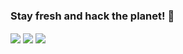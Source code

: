 
<!--
**thailh12/thailh12** is a ✨ _special_ ✨ repository because its `README.md` (this file) appears on your GitHub profile.

Here are some ideas to get you started:

- 🔭 I’m currently working on ...
- 🌱 I’m currently learning ...
- 👯 I’m looking to collaborate on ...
- 🤔 I’m looking for help with ...
- 💬 Ask me about ...
- 📫 How to reach me: ...
- 😄 Pronouns: ...
- ⚡ Fun fact: ...
-->
### Stay fresh and hack the planet! 👋

<a>
  <img align="center" src="https://github-readme-stats.vercel.app/api?username=thailh12&count_private=true&include_all_commits=true&bg_color=30,56CCF2,2F80ED&title_color=fff&text_color=fff" />
</a>
<a>
  <img align="center" src="https://github-readme-stats.vercel.app/api/top-langs/?username=thailh12&layout=compact" />
</a>
<a>
  <img align="center" src="https://github-readme-stats.vercel.app/api/wakatime?username=thailh12&layout=compact" />
</a>
